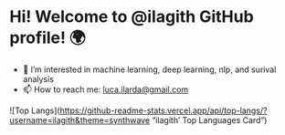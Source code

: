 # Hi! Welcome to @ilagith GitHub profile! 🌍 

- 👀 I’m interested in machine learning, deep learning, nlp, and surival analysis 
- 📫 How to reach me: luca.ilarda@gmail.com

![Top Langs](https://github-readme-stats.vercel.app/api/top-langs/?username=ilagith&theme=synthwave “ilagith’ Top Languages Card”)

<!---
ilagith/ilagith is a ✨ special ✨ repository because its `README.md` (this file) appears on your GitHub profile.
You can click the Preview link to take a look at your changes.
--->
